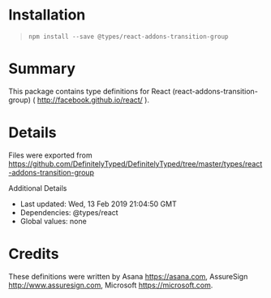 # Installation
> `npm install --save @types/react-addons-transition-group`

# Summary
This package contains type definitions for React (react-addons-transition-group) ( http://facebook.github.io/react/ ).

# Details
Files were exported from https://github.com/DefinitelyTyped/DefinitelyTyped/tree/master/types/react-addons-transition-group

Additional Details
 * Last updated: Wed, 13 Feb 2019 21:04:50 GMT
 * Dependencies: @types/react
 * Global values: none

# Credits
These definitions were written by Asana <https://asana.com>, AssureSign <http://www.assuresign.com>, Microsoft <https://microsoft.com>.

